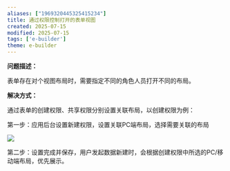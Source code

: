 ```yaml
---
aliases: ["1969320445325415234"]
title: 通过权限控制打开的表单视图
created: 2025-07-15
modified: 2025-07-15
tags: ['e-builder']
theme: e-builder
---
```


**问题描述：**

表单存在对个视图布局时，需要指定不同的角色人员打开不同的布局。

**解决方式：**

通过表单的创建权限、共享权限分别设置关联布局，以创建权限为例：

第一步：应用后台设置新建权限，设置关联PC端布局，选择需要关联的布局

![](e866a5189a809723c8c0f44f868117ba.jpg)

第二步：设置完成并保存，用户发起数据新建时，会根据创建权限中所选的PC/移动端布局，优先展示。